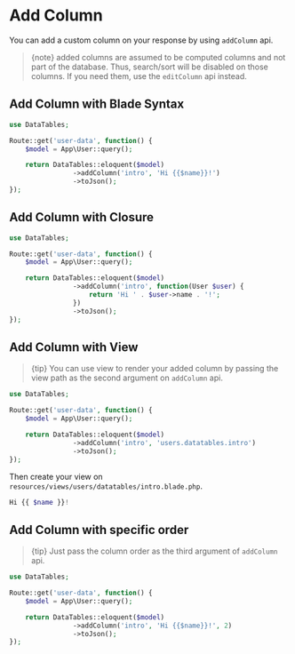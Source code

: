 # Add Column

You can add a custom column on your response by using `addColumn` api.

> {note} added columns are assumed to be computed columns and not part of the database. Thus, search/sort will be disabled on those columns. If you need them, use the `editColumn` api instead.

<a name="blade"></a>
## Add Column with Blade Syntax

```php
use DataTables;

Route::get('user-data', function() {
	$model = App\User::query();

	return DataTables::eloquent($model)
				->addColumn('intro', 'Hi {{$name}}!')
				->toJson();
});
```

<a name="closure"></a>
## Add Column with Closure

```php
use DataTables;

Route::get('user-data', function() {
	$model = App\User::query();

	return DataTables::eloquent($model)
				->addColumn('intro', function(User $user) {
					return 'Hi ' . $user->name . '!';
				})
				->toJson();
});
```

<a name="view"></a>
## Add Column with View

> {tip} You can use view to render your added column by passing the view path as the second argument on `addColumn` api.

```php
use DataTables;

Route::get('user-data', function() {
	$model = App\User::query();

	return DataTables::eloquent($model)
				->addColumn('intro', 'users.datatables.intro')
				->toJson();
});
```

Then create your view on `resources/views/users/datatables/intro.blade.php`.
```php
Hi {{ $name }}!
```

<a name="order"></a>
## Add Column with specific order

> {tip} Just pass the column order as the third argument of `addColumn` api.

```php
use DataTables;

Route::get('user-data', function() {
	$model = App\User::query();

	return DataTables::eloquent($model)
				->addColumn('intro', 'Hi {{$name}}!', 2)
				->toJson();
});
```
